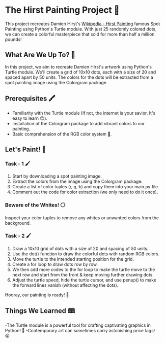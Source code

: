 # The Hirst Painting Project 🎨




This project recreates Damien Hirst's [Wikipedia - Hirst Painting](https://en.wikipedia.org/wiki/Hirst_Painting) famous Spot Painting using Python's Turtle module. With just 25 randomly colored dots, we can create a colorful masterpiece that sold for more than half a million pounds!

## What Are We Up To? 🤔

In this project, we aim to recreate Damien Hirst's artwork using Python's Turtle module. We'll create a grid of 10x10 dots, each with a size of 20 and spaced apart by 50 units. The colors for the dots will be extracted from a spot painting image using the Colorgram package.

## Prerequisites 🖍️

- Familiarity with the Turtle module (If not, the internet is your savior. It's easy to learn 😉).
- Installation of the Colorgram package to add vibrant colors to our painting.
- Basic comprehension of the RGB color system 🧮.

## Let's Paint! 🎨

### Task - 1 🖌️

1. Start by downloading a spot painting image.
2. Extract the colors from the image using the Colorgram package.
3. Create a list of color tuples (r, g, b) and copy them into your main.py file.
4. Comment out the code for color extraction (we only need to do it once).

### Beware of the Whites! ⚪

Inspect your color tuples to remove any whites or unwanted colors from the background.

### Task - 2 🖌️

1. Draw a 10x10 grid of dots with a size of 20 and spacing of 50 units.
2. Use the dot() function to draw the colorful dots with random RGB colors.
3. Move the turtle to the intended starting position for the grid.
4. Create a for loop to draw dots row by row.
5. We then add more codes to the for loop to make the turtle move to the next row and start from the front & keep moving further drawing dots.
6. Adjust the turtle speed, hide the turtle cursor, and use penup() to make the forward lines vanish (without affecting the dots).

Hooray, our painting is ready! 🎉

## Things We Learned 🕮️

-The Turtle module is a powerful tool for crafting captivating graphics in Python! 🐢
-Contemporary art can sometimes carry astonishing price tags! 😝


